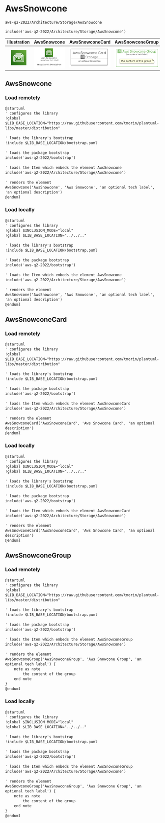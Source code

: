# AwsSnowcone


```text
aws-q2-2022/Architecture/Storage/AwsSnowcone
```

```text
include('aws-q2-2022/Architecture/Storage/AwsSnowcone')
```



| Illustration | AwsSnowcone | AwsSnowconeCard | AwsSnowconeGroup |
| :---: | :---: | :---: | :---: |
| ![illustration for Illustration](../../../aws-q2-2022/Architecture/Storage/AwsSnowcone.png) | ![illustration for AwsSnowcone](../../../aws-q2-2022/Architecture/Storage/AwsSnowcone.Local.png) | ![illustration for AwsSnowconeCard](../../../aws-q2-2022/Architecture/Storage/AwsSnowconeCard.Local.png) | ![illustration for AwsSnowconeGroup](../../../aws-q2-2022/Architecture/Storage/AwsSnowconeGroup.Local.png) |




## AwsSnowcone

### Load remotely
```plantuml
@startuml
' configures the library
!global $LIB_BASE_LOCATION="https://raw.githubusercontent.com/tmorin/plantuml-libs/master/distribution"

' loads the library's bootstrap
!include $LIB_BASE_LOCATION/bootstrap.puml

' loads the package bootstrap
include('aws-q2-2022/bootstrap')

' loads the Item which embeds the element AwsSnowcone
include('aws-q2-2022/Architecture/Storage/AwsSnowcone')

' renders the element
AwsSnowcone('AwsSnowcone', 'Aws Snowcone', 'an optional tech label', 'an optional description')
@enduml
```

### Load locally
```plantuml
@startuml
' configures the library
!global $INCLUSION_MODE="local"
!global $LIB_BASE_LOCATION="../../.."

' loads the library's bootstrap
!include $LIB_BASE_LOCATION/bootstrap.puml

' loads the package bootstrap
include('aws-q2-2022/bootstrap')

' loads the Item which embeds the element AwsSnowcone
include('aws-q2-2022/Architecture/Storage/AwsSnowcone')

' renders the element
AwsSnowcone('AwsSnowcone', 'Aws Snowcone', 'an optional tech label', 'an optional description')
@enduml
```

## AwsSnowconeCard

### Load remotely
```plantuml
@startuml
' configures the library
!global $LIB_BASE_LOCATION="https://raw.githubusercontent.com/tmorin/plantuml-libs/master/distribution"

' loads the library's bootstrap
!include $LIB_BASE_LOCATION/bootstrap.puml

' loads the package bootstrap
include('aws-q2-2022/bootstrap')

' loads the Item which embeds the element AwsSnowconeCard
include('aws-q2-2022/Architecture/Storage/AwsSnowcone')

' renders the element
AwsSnowconeCard('AwsSnowconeCard', 'Aws Snowcone Card', 'an optional description')
@enduml
```

### Load locally
```plantuml
@startuml
' configures the library
!global $INCLUSION_MODE="local"
!global $LIB_BASE_LOCATION="../../.."

' loads the library's bootstrap
!include $LIB_BASE_LOCATION/bootstrap.puml

' loads the package bootstrap
include('aws-q2-2022/bootstrap')

' loads the Item which embeds the element AwsSnowconeCard
include('aws-q2-2022/Architecture/Storage/AwsSnowcone')

' renders the element
AwsSnowconeCard('AwsSnowconeCard', 'Aws Snowcone Card', 'an optional description')
@enduml
```

## AwsSnowconeGroup

### Load remotely
```plantuml
@startuml
' configures the library
!global $LIB_BASE_LOCATION="https://raw.githubusercontent.com/tmorin/plantuml-libs/master/distribution"

' loads the library's bootstrap
!include $LIB_BASE_LOCATION/bootstrap.puml

' loads the package bootstrap
include('aws-q2-2022/bootstrap')

' loads the Item which embeds the element AwsSnowconeGroup
include('aws-q2-2022/Architecture/Storage/AwsSnowcone')

' renders the element
AwsSnowconeGroup('AwsSnowconeGroup', 'Aws Snowcone Group', 'an optional tech label') {
    note as note
        the content of the group
    end note
}
@enduml
```

### Load locally
```plantuml
@startuml
' configures the library
!global $INCLUSION_MODE="local"
!global $LIB_BASE_LOCATION="../../.."

' loads the library's bootstrap
!include $LIB_BASE_LOCATION/bootstrap.puml

' loads the package bootstrap
include('aws-q2-2022/bootstrap')

' loads the Item which embeds the element AwsSnowconeGroup
include('aws-q2-2022/Architecture/Storage/AwsSnowcone')

' renders the element
AwsSnowconeGroup('AwsSnowconeGroup', 'Aws Snowcone Group', 'an optional tech label') {
    note as note
        the content of the group
    end note
}
@enduml
```

